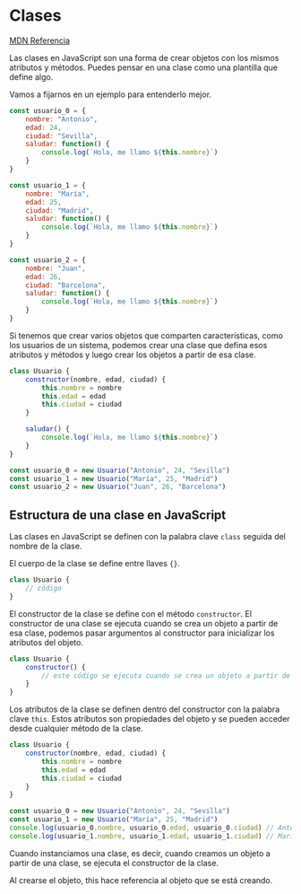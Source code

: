 # Clases

[MDN Referencia](https://developer.mozilla.org/es/docs/Web/JavaScript/Reference/Classes)

Las clases en JavaScript son una forma de crear objetos con los mismos atributos y métodos. Puedes pensar en una clase como una plantilla que define algo.

Vamos a fijarnos en un ejemplo para entenderlo mejor.

```javascript
const usuario_0 = {
    nombre: "Antonio",
    edad: 24,
    ciudad: "Sevilla",
    saludar: function() {
        console.log(`Hola, me llamo ${this.nombre}`)
    }
}

const usuario_1 = {
    nombre: "María",
    edad: 25,
    ciudad: "Madrid",
    saludar: function() {
        console.log(`Hola, me llamo ${this.nombre}`)
    }
}

const usuario_2 = {
    nombre: "Juan",
    edad: 26,
    ciudad: "Barcelona",
    saludar: function() {
        console.log(`Hola, me llamo ${this.nombre}`)
    }
}

```

Si tenemos que crear varios objetos que comparten características, como los usuarios de un sistema, podemos crear una clase que defina esos atributos y métodos y luego crear los objetos a partir de esa clase.

```javascript
class Usuario {
    constructor(nombre, edad, ciudad) {
        this.nombre = nombre
        this.edad = edad
        this.ciudad = ciudad
    }

    saludar() {
        console.log(`Hola, me llamo ${this.nombre}`)
    }
}

const usuario_0 = new Usuario("Antonio", 24, "Sevilla")
const usuario_1 = new Usuario("María", 25, "Madrid")
const usuario_2 = new Usuario("Juan", 26, "Barcelona")
```

## Estructura de una clase en JavaScript

Las clases en JavaScript se definen con la palabra clave `class` seguida del nombre de la clase.

El cuerpo de la clase se define entre llaves `{}`.

```javascript
class Usuario {
    // código
}
```

El constructor de la clase se define con el método `constructor`.
El constructor de una clase se ejecuta cuando se crea un objeto a partir de esa clase, podemos pasar argumentos al constructor para inicializar los atributos del objeto.

```javascript
class Usuario {
    constructor() {
        // este código se ejecuta cuando se crea un objeto a partir de new Usuario()
    }
}
```

Los atributos de la clase se definen dentro del constructor con la palabra clave `this`.
Estos atributos son propiedades del objeto y se pueden acceder desde cualquier método de la clase.

```javascript
class Usuario {
    constructor(nombre, edad, ciudad) {
        this.nombre = nombre
        this.edad = edad
        this.ciudad = ciudad
    }
}

const usuario_0 = new Usuario("Antonio", 24, "Sevilla")
const usuario_1 = new Usuario("María", 25, "Madrid")
console.log(usuario_0.nombre, usuario_0.edad, usuario_0.ciudad) // Antonio
console.log(usuario_1.nombre, usuario_1.edad, usuario_1.ciudad) // María
```

Cuando instanciamos una clase, es decir, cuando creamos un objeto a partir de una clase, se ejecuta el constructor de la clase.

Al crearse el objeto, this hace referencia al objeto que se está creando.

